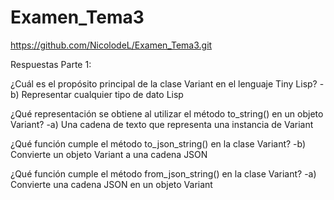 # Examen_Tema3
https://github.com/NicolodeL/Examen_Tema3.git

Respuestas Parte 1:

¿Cuál es el propósito principal de la clase Variant en el lenguaje Tiny Lisp?
-b) Representar cualquier tipo de dato Lisp

¿Qué representación se obtiene al utilizar el método to_string() en un objeto Variant?
-a) Una cadena de texto que representa una instancia de Variant

¿Qué función cumple el método to_json_string() en la clase Variant?
-b) Convierte un objeto Variant a una cadena JSON

¿Qué función cumple el método from_json_string() en la clase Variant?
-a) Convierte una cadena JSON en un objeto Variant
